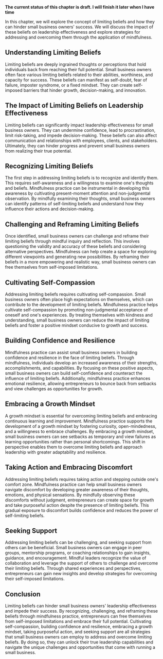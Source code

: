 **The current status of this chapter is draft. I will finish it later when I have time**

In this chapter, we will explore the concept of limiting beliefs and how they can hinder small business owners' success. We will discuss the impact of these beliefs on leadership effectiveness and explore strategies for addressing and overcoming them through the application of mindfulness.

Understanding Limiting Beliefs
------------------------------

Limiting beliefs are deeply ingrained thoughts or perceptions that hold individuals back from reaching their full potential. Small business owners often face various limiting beliefs related to their abilities, worthiness, and capacity for success. These beliefs can manifest as self-doubt, fear of failure, imposter syndrome, or a fixed mindset. They can create self-imposed barriers that hinder growth, decision-making, and innovation.

The Impact of Limiting Beliefs on Leadership Effectiveness
----------------------------------------------------------

Limiting beliefs can significantly impact leadership effectiveness for small business owners. They can undermine confidence, lead to procrastination, limit risk-taking, and impede decision-making. These beliefs can also affect communication and relationships with employees, clients, and stakeholders. Ultimately, they can hinder progress and prevent small business owners from realizing their true potential.

Recognizing Limiting Beliefs
----------------------------

The first step in addressing limiting beliefs is to recognize and identify them. This requires self-awareness and a willingness to examine one's thoughts and beliefs. Mindfulness practice can be instrumental in developing this awareness by cultivating present-moment attention and non-judgmental observation. By mindfully examining their thoughts, small business owners can identify patterns of self-limiting beliefs and understand how they influence their actions and decision-making.

Challenging and Reframing Limiting Beliefs
------------------------------------------

Once identified, small business owners can challenge and reframe their limiting beliefs through mindful inquiry and reflection. This involves questioning the validity and accuracy of these beliefs and considering alternative perspectives. Mindfulness can help create a space for exploring different viewpoints and generating new possibilities. By reframing their beliefs in a more empowering and realistic way, small business owners can free themselves from self-imposed limitations.

Cultivating Self-Compassion
---------------------------

Addressing limiting beliefs requires cultivating self-compassion. Small business owners often place high expectations on themselves, which can contribute to the development of limiting beliefs. Mindfulness practice helps cultivate self-compassion by promoting non-judgmental acceptance of oneself and one's experiences. By treating themselves with kindness and understanding, small business owners can reduce the impact of limiting beliefs and foster a positive mindset conducive to growth and success.

Building Confidence and Resilience
----------------------------------

Mindfulness practice can assist small business owners in building confidence and resilience in the face of limiting beliefs. Through mindfulness, individuals develop an increased awareness of their strengths, accomplishments, and capabilities. By focusing on these positive aspects, small business owners can build self-confidence and counteract the influence of limiting beliefs. Additionally, mindfulness practice enhances emotional resilience, allowing entrepreneurs to bounce back from setbacks and view challenges as opportunities for growth.

Embracing a Growth Mindset
--------------------------

A growth mindset is essential for overcoming limiting beliefs and embracing continuous learning and improvement. Mindfulness practice supports the development of a growth mindset by fostering curiosity, open-mindedness, and a willingness to embrace challenges. By embracing a growth mindset, small business owners can see setbacks as temporary and view failures as learning opportunities rather than personal shortcomings. This shift in perspective enables them to overcome limiting beliefs and approach leadership with greater adaptability and resilience.

Taking Action and Embracing Discomfort
--------------------------------------

Addressing limiting beliefs requires taking action and stepping outside one's comfort zone. Mindfulness practice can help small business owners navigate discomfort by developing greater awareness of their thoughts, emotions, and physical sensations. By mindfully observing these discomforts without judgment, entrepreneurs can create space for growth and take purposeful action despite the presence of limiting beliefs. This gradual exposure to discomfort builds confidence and reduces the power of self-limiting beliefs.

Seeking Support
---------------

Addressing limiting beliefs can be challenging, and seeking support from others can be beneficial. Small business owners can engage in peer groups, mentorship programs, or coaching relationships to gain insights, guidance, and encouragement. Mindful leaders recognize the value of collaboration and leverage the support of others to challenge and overcome their limiting beliefs. Through shared experiences and perspectives, entrepreneurs can gain new insights and develop strategies for overcoming their self-imposed limitations.

Conclusion
----------

Limiting beliefs can hinder small business owners' leadership effectiveness and impede their success. By recognizing, challenging, and reframing these beliefs through mindfulness practice, entrepreneurs can free themselves from self-imposed limitations and embrace their full potential. Cultivating self-compassion, building confidence and resilience, embracing a growth mindset, taking purposeful action, and seeking support are all strategies that small business owners can employ to address and overcome limiting beliefs. By doing so, they can unlock their true leadership capabilities and navigate the unique challenges and opportunities that come with running a small business.
